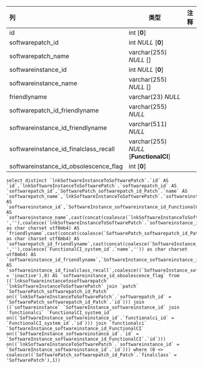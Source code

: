 | 列                                    | 类型                                   | 注释 |
| :------------------------------------ | -------------------------------------- | ---- |
| id                                    | int [**0**]                            |      |
| softwarepatch_id                      | int *NULL* [**0**]                     |      |
| softwarepatch_name                    | varchar(255) *NULL* []                 |      |
| softwareinstance_id                   | int *NULL* [**0**]                     |      |
| softwareinstance_name                 | varchar(255) *NULL* []                 |      |
| friendlyname                          | varchar(23) *NULL*                     |      |
| softwarepatch_id_friendlyname         | varchar(255) *NULL*                    |      |
| softwareinstance_id_friendlyname      | varchar(511) *NULL*                    |      |
| softwareinstance_id_finalclass_recall | varchar(255) *NULL* [**FunctionalCI**] |      |
| softwareinstance_id_obsolescence_flag | int [**0**]                            |      |

```
select distinct `lnkSoftwareInstanceToSoftwarePatch`.`id` AS `id`,`lnkSoftwareInstanceToSoftwarePatch`.`softwarepatch_id` AS `softwarepatch_id`,`SoftwarePatch_softwarepatch_id_Patch`.`name` AS `softwarepatch_name`,`lnkSoftwareInstanceToSoftwarePatch`.`softwareinstance_id` AS `softwareinstance_id`,`SoftwareInstance_softwareinstance_id_FunctionalCI`.`name` AS `softwareinstance_name`,cast(concat(coalesce(`lnkSoftwareInstanceToSoftwarePatch`.`softwarepatch_id`,''),coalesce(' ',''),coalesce(`lnkSoftwareInstanceToSoftwarePatch`.`softwareinstance_id`,'')) as char charset utf8mb4) AS `friendlyname`,cast(concat(coalesce(`SoftwarePatch_softwarepatch_id_Patch`.`name`,'')) as char charset utf8mb4) AS `softwarepatch_id_friendlyname`,cast(concat(coalesce(`SoftwareInstance_softwareinstance_id_FunctionalCI`.`name`,''),coalesce(' ',''),coalesce(`FunctionalCI_system_id`.`name`,'')) as char charset utf8mb4) AS `softwareinstance_id_friendlyname`,`SoftwareInstance_softwareinstance_id_FunctionalCI`.`finalclass` AS `softwareinstance_id_finalclass_recall`,coalesce((`SoftwareInstance_softwareinstance_id`.`status` = 'inactive'),0) AS `softwareinstance_id_obsolescence_flag` from ((`lnksoftwareinstancetosoftwarepatch` `lnkSoftwareInstanceToSoftwarePatch` join `patch` `SoftwarePatch_softwarepatch_id_Patch` on((`lnkSoftwareInstanceToSoftwarePatch`.`softwarepatch_id` = `SoftwarePatch_softwarepatch_id_Patch`.`id`))) join ((`softwareinstance` `SoftwareInstance_softwareinstance_id` join `functionalci` `FunctionalCI_system_id` on((`SoftwareInstance_softwareinstance_id`.`functionalci_id` = `FunctionalCI_system_id`.`id`))) join `functionalci` `SoftwareInstance_softwareinstance_id_FunctionalCI` on((`SoftwareInstance_softwareinstance_id`.`id` = `SoftwareInstance_softwareinstance_id_FunctionalCI`.`id`))) on((`lnkSoftwareInstanceToSoftwarePatch`.`softwareinstance_id` = `SoftwareInstance_softwareinstance_id`.`id`))) where (0 <> coalesce((`SoftwarePatch_softwarepatch_id_Patch`.`finalclass` = 'SoftwarePatch'),1))
```

